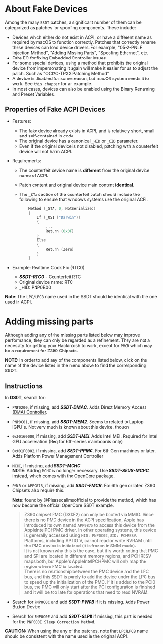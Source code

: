 # About Fake Devices

Among the many `SSDT` patches, a significant number of them can be categorized as patches for spoofing components. These include:

- Devices which either do not exist in ACPI, or have a different name as required by macOS to function correctly. Patches that correctly rename these devices can load device drivers. For example, "05-2-PNLF Injection Method", "Adding Missing Parts", "Spoofing Ethernet", etc.
- Fake EC for fixing Embedded Controller issues
- For some special devices, using a method that prohibits the original device from impersonating it again will make it easier for us to adjust the patch. Such as "OCI2C-TPXX Patching Method".
- A device is disabled for some reason, but macOS system needs it to work. See `this chapter` for an example.
- In most cases, devices can also be enabled using the Binary Renaming and Preset Variables.

## Properties of Fake ACPI Devices

- Features:
  
  - The fake device already exists in ACPI, and is relatively short, small and self-contained in code.  
  - The original device has a canonical `_HID` or `_CID` parameter.
  - Even if the original device is not disabled, patching with a counterfeit device will not harm ACPI.
  
- Requirements:

  - The counterfeit device name is **different** from the original device name of ACPI.
  - Patch content and original device main content **identical**.
  - The `_STA` section of the counterfeit patch should include the following to ensure that windows systems use the original ACPI.

    ```Swift
        Method (_STA, 0, NotSerialized)
        {
            If (_OSI ("Darwin"))
            {
                ...
                Return (0x0F)
            }
            Else
            {
                Return (Zero)
            }
        }
    ```
  
- Example: Realtime Clock Fix (RTC0)
  
  - ***SSDT-RTC0*** - Counterfeit RTC
  - Original device name: RTC
  - _HID: PNP0B00
  
**Note**: The `LPC/LPCB` name used in the SSDT should be identical with the one used in ACPI.

# Adding missing parts

Although adding any of the missing parts listed below may improve performance, they can only be regarded as a refinement. They are not a necessity for getting your Hackintosh to work, except for `PMCR` which may be a requirement for Z390 Chipsets.

**NOTE:** In order to add any of the components listed below, click on the name of the device listed in the menu above to find the corresponding SSDT.

## Instructions

In **DSDT**, search for:

- `PNP0200`, if missing, add ***SSDT-DMAC***. Adds Direct Memory Access [(DMA) Controller](https://binaryterms.com/direct-memory-access-dma.html).
- `PNP0C01`, if missing, add ***SSDT-MEM2***. Seems to related to Laptop iGPU's. Not very much is known about this device, [though](https://www.tonymacx86.com/threads/guide-patching-laptop-dsdt-ssdts.152573/post-1277391)
- `0x00160000`, if missing, add ***SSDT-IMEI***. Adds Intel MEI. Required for Intel GPU acceleration (Req for 6th-series mainboards only)
- `0x001F0002`, if missing, add ***SSDT-PPMC***. For 6th Gen machines or later. Adds Platform Power Management Controller 
- `MCHC`, if missing, add ***SSDT-MCHC***  
	**NOTE**: Adding `MCHC` is no longer necessary. Use ***SSDT-SBUS-MCHC*** instead, which comes with the OpenCore package.
- `PMCR` or `APP9876`, if missing, add ***SSDT-PMCR***. For 6th gen or later. Z390 Chipsets also require this.

  **Note**: found by @Pleasecallmeofficial to provide the method, which has now become the official OpenCore SSDT example.
  > Z390 chipset PMC (D31:F2) can only be booted via MMIO. Since there is no PMC device in the ACPI specification, Apple has introduced its own named `APP9876` to access this device from the AppleIntelPCHPMC driver. In other operating systems, this device is generally accessed using `HID: PNP0C02`, `UID: PCHRESV`.  
  > Platforms, including APTIO V, cannot read or write NVRAM until the PMC device is initialized (it is frozen in SMM mode).  
  > It is not known why this is the case, but it is worth noting that PMC and SPI are located in different memory regions, and PCHRESV maps both, but Apple's AppleIntelPCHPMC will only map the region where PMC is located.  
  > There is no relationship between the PMC device and the LPC bus, and this SSDT is purely to add the device under the LPC bus to speed up the initialization of the PMC. If it is added to the PCI0 bus, the PMC will only start after the PCI configuration is finished and it will be too late for operations that need to read NVRAM.

- Search for `PNP0C0C` and add ***SSDT-PWRB*** if it is missing. Adds Power Button Device
- Search for `PNP0C0E` and add ***SSDT-SLPB*** if missing, this part is needed for the `PNP0C0E Sleep Correction Method`.

**CAUTION:** When using the any of the patches, note that `LPC`/`LPCB` name should be consistent with the name used in the original ACPI.
